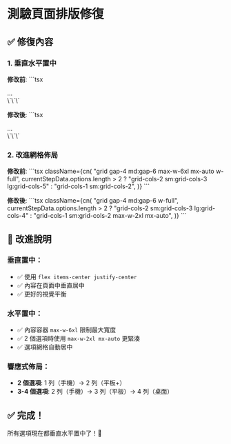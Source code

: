 # 測驗頁面排版修復

## ✅ 修復內容

### 1. 垂直水平置中
**修改前**:
\`\`\`tsx
<div className="flex-1 px-4 md:px-6 pb-8 md:pb-12 flex flex-col">
  <div className="h-full flex flex-col flex-1">
    ...
  </div>
</div>
\`\`\`

**修改後**:
\`\`\`tsx
<div className="flex-1 px-4 md:px-6 pb-8 md:pb-12 flex items-center justify-center">
  <div className="w-full max-w-6xl">
    ...
  </div>
</div>
\`\`\`

### 2. 改進網格佈局
**修改前**:
\`\`\`tsx
className={cn(
  "grid gap-4 md:gap-6 max-w-6xl mx-auto w-full",
  currentStepData.options.length > 2
    ? "grid-cols-2 sm:grid-cols-3 lg:grid-cols-5"
    : "grid-cols-1 sm:grid-cols-2",
)}
\`\`\`

**修改後**:
\`\`\`tsx
className={cn(
  "grid gap-4 md:gap-6 w-full",
  currentStepData.options.length > 2
    ? "grid-cols-2 sm:grid-cols-3 lg:grid-cols-4"
    : "grid-cols-1 sm:grid-cols-2 max-w-2xl mx-auto",
)}
\`\`\`

## 🎯 改進說明

### 垂直置中：
- ✅ 使用 `flex items-center justify-center`
- ✅ 內容在頁面中垂直居中
- ✅ 更好的視覺平衡

### 水平置中：
- ✅ 內容容器 `max-w-6xl` 限制最大寬度
- ✅ 2 個選項時使用 `max-w-2xl mx-auto` 更緊湊
- ✅ 選項網格自動居中

### 響應式佈局：
- **2 個選項**: 1 列（手機）→ 2 列（平板+）
- **3-4 個選項**: 2 列（手機）→ 3 列（平板）→ 4 列（桌面）

## ✅ 完成！

所有選項現在都垂直水平置中了！🎉

